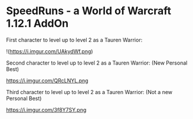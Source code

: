 # SpeedRuns - a World of Warcraft 1.12.1 AddOn

First character to level up to level 2 as a Tauren Warrior:

!(https://i.imgur.com/UAkydWf.png)

Second character to level up to level 2 as a Tauren Warrior: (New Personal Best)

https://i.imgur.com/QRcLNYL.png  

Third character to level up to level 2 as a Tauren Warrior: (Not a new Personal Best)

https://i.imgur.com/3f8Y7SY.png
